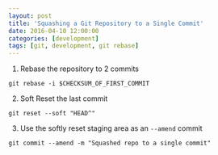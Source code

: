```yaml
---
layout: post
title: 'Squashing a Git Repository to a Single Commit'
date: 2016-04-10 12:00:00
categories: [development]
tags: [git, development, git rebase]
---
```


1. Rebase the repository to 2 commits

```shell
git rebase -i $CHECKSUM_OF_FIRST_COMMIT
```

2. Soft Reset the last commit

```shell
git reset --soft "HEAD^"
```

3. Use the softly reset staging area as an `--amend` commit

```shell
git commit --amend -m "Squashed repo to a single commit"
```
